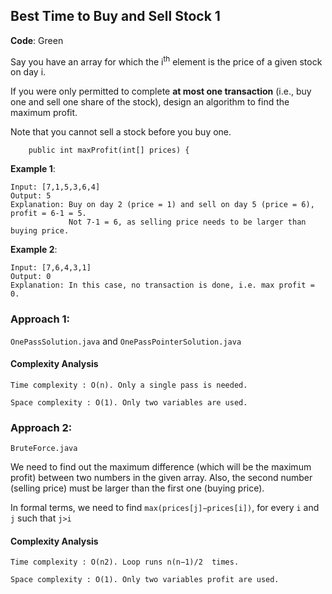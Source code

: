 ## Best Time to Buy and Sell Stock 1

**Code**: Green

Say you have an array for which the i<sup>th</sup> element is the price of a given stock on day i.

If you were only permitted to complete **at most one transaction** (i.e., buy one and sell one share of the stock), design an algorithm to find the maximum profit.

Note that you cannot sell a stock before you buy one.

```{Java}
    public int maxProfit(int[] prices) {
```

__Example 1__:
```
Input: [7,1,5,3,6,4]
Output: 5
Explanation: Buy on day 2 (price = 1) and sell on day 5 (price = 6), profit = 6-1 = 5.
             Not 7-1 = 6, as selling price needs to be larger than buying price.
```

__Example 2__:
```
Input: [7,6,4,3,1]
Output: 0
Explanation: In this case, no transaction is done, i.e. max profit = 0.
```

### Approach 1: 

```OnePassSolution.java``` and ```OnePassPointerSolution.java```

#### Complexity Analysis

    Time complexity : O(n). Only a single pass is needed.

    Space complexity : O(1). Only two variables are used.

### Approach 2: 

```BruteForce.java``` 

We need to find out the maximum difference (which will be the maximum profit) between two numbers in the given array. Also, the second number (selling price) must be larger than the first one (buying price).

In formal terms, we need to find ```max⁡(prices[j]−prices[i])```, for every ```i``` and ```j``` such that ```j>i```

#### Complexity Analysis

    Time complexity : O(n2). Loop runs n(n−1)/2 ​ times.

    Space complexity : O(1). Only two variables profit are used. 
